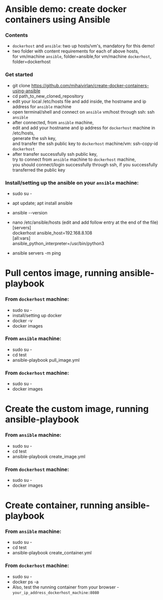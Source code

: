 # Ansible demo: create docker containers using Ansible
### Contents
- `dockerhost` and `ansible`: two up hosts/vm's, mandatory for this demo!
- two folder with content requirements for each of above hosts,<br/>
  for vm/machine `ansible`, folder=ansible,for vm/machine `dockerhost`, folder=dockerhost

### Get started
- git clone https://github.com/mihaivirlan/create-docker-containers-using-ansible
- cd path_to_new_cloned_repository
- edit your local /etc/hosts file and add inside, the hostname and ip address for `ansible` machine
- open terminal/shell and connect on `ansible` vm/host through ssh: ssh `ansible`
- after connected, from `ansible` machine, <br/>
  edit and add your hostname and ip address for `dockerhost` machine in /etc/hosts, <br/>
  generate the ssh key, <br/>
  and transfer the ssh public key to `dockerhost` machine/vm: ssh-copy-id `dockerhost`
- after transfer successfully ssh public key,<br/> 
  try to connect from `ansible` machine to `dockerhost` machine,<br/> 
  you should connect/login successfully through ssh, if you successfully transferred the public key

### Install/setting up the ansible on your `ansible` machine:
- sudo su -
- apt update; apt install ansible
- ansible --version
- nano /etc/ansible/hosts (edit and add follow entry at the end of the file)<br/>
[servers]<br/>
dockerhost ansible_host=192.168.8.108<br/>
[all:vars]<br/>
ansible_python_interpreter=/usr/bin/python3

- ansible servers -m ping

# Pull centos image, running ansible-playbook
### From `dockerhost` machine:
- sudo su -
- install/setting up docker
- docker -v
- docker images

### From `ansible` machine:
- sudo su -
- cd test
- ansible-playbook pull_image.yml

### From `dockerhost` machine:
- sudo su -
- docker images

# Create the custom image, running ansible-playbook
### From `ansible` machine:
- sudo su -
- cd test
- ansible-playbook create_image.yml

### From `dockerhost` machine:
- sudo su -
- docker images


# Create container, running ansible-playbook
### From `ansible` machine:
- sudo su -
- cd test
- ansible-playbook create_container.yml

### From `dockerhost` machine:
- sudo su -
- docker ps -a
- Also, test the running container from your browser - `your_ip_address_dockerhost_machine:8080`

